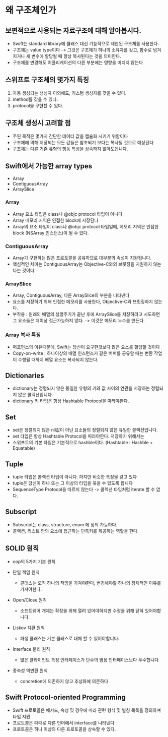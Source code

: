 # 왜 구조체인가

## 보편적으로 사용되는 자료구조에 대해 알아봅시다.

- Swift는 standard library에 클래스 대신 기능적으로 제한된 구조체를 사용한다.
- 구조체는 value type이다 -> 그것은 구조체가 하나의 소유자를 갖고, 함수로 넘겨지거나 새 변수에 할당될 때 항상 복사된다는 것을 의미한다.
- 구조체를 변경해도 어플리케이션의 다른 부분에는 영향을 미치지 않는다


## 스위프트 구조체의 몇가지 특징
1. 자동 생성되는 생성자 이외에도, 커스텀 생성자를 갖을 수 있다.
2. method를 갖을 수 있다.
3. protocol을 구현할 수 있다.

## 구조체 생성시 고려할 점
- 주된 목적은 몇가지 간단한 데이터 값을 캡슐화 시키기 위함이다
- 구조체에 의해 저장되는 모든 값들은 참조되기 보다는 복사될 것으로 예상된다
- 구조체는 다른 기존 유형의 행동 특성을 상속하지 않아도됩니다.



## Swift에서 가능한 array types
- Array
- ContiguousArray
- ArraySlice


### Array
- Array 요소 타입은 class나 @objc protocol 타입이 아니다
- Array 메모리 지역은 인접한 block에 저장된다
- Array의 요소 타입이 class나 @objc protocol 타입일때, 메모리 지역은 인접한 block (NSArray 인스턴스)이 될 수 있다.

### ContiguousArray
- Array가 구현하는 많은 프로토콜을 공유하므로 대부분의 속성이 지원됩니다.
- 핵심적인 차이는 ContiguousArray는 Objective-C와의 브릿징을 지원하지 않는다는 것이다.

### ArraySlice
- Array, ContiguousArray, 다른 ArraySlice의 부분을 나타낸다
- 요소를 저장하기 위해 인접한 메모리를 사용한다, Objective-C와 브릿징하지 않는다.
- 부작용 : 원래의 배열의 생명주기가 끝난 후에 ArraySlice를 저장하려고 시도하면 그 요소들은 더이상 접근가능하지 않다. -> 이것은 메모리 누수를 만든다.


### Array 복사 특징
- 퍼포먼스의 이유때문에, Swift는 당신이 요구한것보다 많은 요소를 할당할 것이다
- Copy-on-write : 하나이상의 배열 인스턴스가 같은 버퍼를 공유할 때는 변환 작업이 수행될 때까지 배열 요소는 복사되지 않는다.


## Dictionaries
- dictionary는 정렬되지 않은 동일한 유형의 키와 값 사이의 연관을 저장하는 정렬되지 않은 콜렉션입니다.
- dictionary 키 타입은 항상 Hashtable Protocol을 따라야한다.


## Set
- set은 정렬되지 않은 nil값이 아닌 요소들의 정렬되지 않은 유일한 콜렉션입니다.
- set 타입은 항상 Hashtable Protocol을 따라야한다. 저장하기 위해서는
- 스위프트의 기본 타입은 기본적으로 hashble이다. (Hashtable : Hashble + Equatable)


## Tuple
- tuple 타입은 콜랙션 타입이 아니다. 하지만 비슷한 특징을 갖고 있다
- tuple은 당신이 하나 또는 그 이상의 타입을 묶을 수 있도록 합니다
- SequenceType Protocol을 따르지 않는다 -> 콜렉션 타입처럼 iterate 할 수 없다.


## Subscript
- Subscript는 class, structure, enum 에 정의 가능하다.
- 콜랙션, 리스트 안의 요소에 접근하는 단축키를 제공하는 역할을 한다.


## SOLID 원칙
- oop의 5가지 기본 원칙

- 단일 책임 원칙
	- 클래스는 오직 하나의 책임을 가져야한다, 변경해야할 하나의 잠재적인 이유를 가져야한다.
- Open/Close 원칙
	- 소프트웨어 개체는 확장을 위해 열려 있어야하지만 수정을 위해 닫혀 있어야합니다.
- Liskov 치환 원칙
	- 파생 클래스는 기본 클래스로 대체 할 수 있어야합니다.
- Interface 분리 원칙
	- 많은 클라이언트 특정 인터페이스가 단수의 범용 인터페이스보다 우수합니다.
- 종속성 역변환 원칙
	- concretion에 의존하지 않고 추상화에 의존하다


## Swift Protocol-oriented Programming
- Swift 프로토콜은 메서드, 속성 및 경우에 따라 관련 형식 및 별칭 목록을 정의하며 타입 지원
- 프로토콜은 때때로 다른 언어에서 interface를 나타낸다
- 프로토콜은 하나 이상의 다른 프로토콜을 상속할 수 있다.
	
	





	